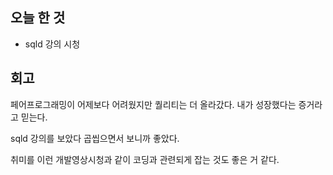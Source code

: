 ## 오늘 한 것
  - sqld 강의 시청

## 회고
페어프로그래밍이 어제보다 어려웠지만 퀄리티는 더 올라갔다. 내가 성장했다는 증거라고 믿는다.

sqld 강의를 보았다 곱씹으면서 보니까 좋았다.

취미를 이런 개발영상시청과 같이 코딩과 관련되게 잡는 것도 좋은 거 같다.